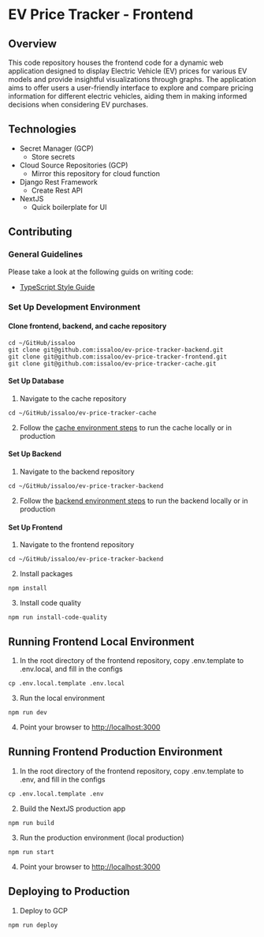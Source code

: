 # EV Price Tracker - Frontend

## Overview

This code repository houses the frontend code for a dynamic web application designed to display Electric Vehicle (EV) prices for various EV models and provide insightful visualizations through graphs. The application aims to offer users a user-friendly interface to explore and compare pricing information for different electric vehicles, aiding them in making informed decisions when considering EV purchases.

## Technologies

- Secret Manager (GCP)
  - Store secrets
- Cloud Source Repositories (GCP)
  - Mirror this repository for cloud function
- Django Rest Framework
  - Create Rest API
- NextJS
  - Quick boilerplate for UI

## Contributing

### General Guidelines

Please take a look at the following guids on writing code:

- [TypeScript Style Guide](https://mkosir.github.io/typescript-style-guide/)

### Set Up Development Environment

#### Clone frontend, backend, and cache repository

```Shell
cd ~/GitHub/issaloo
git clone git@github.com:issaloo/ev-price-tracker-backend.git
git clone git@github.com:issaloo/ev-price-tracker-frontend.git
git clone git@github.com:issaloo/ev-price-tracker-cache.git
```

#### Set Up Database

1. Navigate to the cache repository

```Shell
cd ~/GitHub/issaloo/ev-price-tracker-cache
```

2. Follow the [cache environment steps](https://github.com/issaloo/ev-price-tracker-cache) to run the cache locally or in production

#### Set Up Backend

1. Navigate to the backend repository

```Shell
cd ~/GitHub/issaloo/ev-price-tracker-backend
```

2. Follow the [backend environment steps](https://github.com/issaloo/ev-price-tracker-backend) to run the backend locally or in production

#### Set Up Frontend

1. Navigate to the frontend repository

```Shell
cd ~/GitHub/issaloo/ev-price-tracker-backend
```

2. Install packages

```Shell
npm install
```

3. Install code quality

```Shell
npm run install-code-quality
```

## Running Frontend Local Environment

1. In the root directory of the frontend repository, copy .env.template to .env.local, and fill in the configs

```Shell
cp .env.local.template .env.local
```

3. Run the local environment

```Shell
npm run dev
```

4. Point your browser to [http://localhost:3000](http://localhost:3000)

## Running Frontend Production Environment

1. In the root directory of the frontend repository, copy .env.template to .env, and fill in the configs

```Shell
cp .env.local.template .env
```

2. Build the NextJS production app

```Shell
npm run build
```

3. Run the production environment (local production)

```Shell
npm run start
```

4. Point your browser to [http://localhost:3000](http://localhost:3000)

## Deploying to Production

1. Deploy to GCP

```Shell
npm run deploy
```
